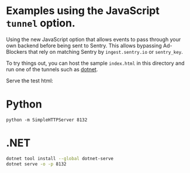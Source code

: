 # Examples using the JavaScript `tunnel` option.

Using the new JavaScript option that allows events to pass through your own backend before being sent to Sentry. This allows bypassing Ad-Blockers that rely on matching Sentry by `ingest.sentry.io` or `sentry_key`.

To try things out, you can host the sample `index.html` in this directory and run one of the tunnels such as [dotnet](dotnet).


Serve the test html:

# Python

```
python -m SimpleHTTPServer 8132
```

# .NET

```sh
dotnet tool install --global dotnet-serve 
dotnet serve -o -p 8132
```